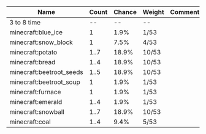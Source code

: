 | Name                     | Count | Chance | Weight | Comment |
| ------------------------ | ----- | ------ | ------ | ------- |
| 3 to 8 time              |    -- |     -- |     -- |         |
| minecraft:blue_ice       |     1 |   1.9% |   1/53 |         |
| minecraft:snow_block     |     1 |   7.5% |   4/53 |         |
| minecraft:potato         |  1..7 |  18.9% |  10/53 |         |
| minecraft:bread          |  1..4 |  18.9% |  10/53 |         |
| minecraft:beetroot_seeds |  1..5 |  18.9% |  10/53 |         |
| minecraft:beetroot_soup  |     1 |   1.9% |   1/53 |         |
| minecraft:furnace        |     1 |   1.9% |   1/53 |         |
| minecraft:emerald        |  1..4 |   1.9% |   1/53 |         |
| minecraft:snowball       |  1..7 |  18.9% |  10/53 |         |
| minecraft:coal           |  1..4 |   9.4% |   5/53 |         |
